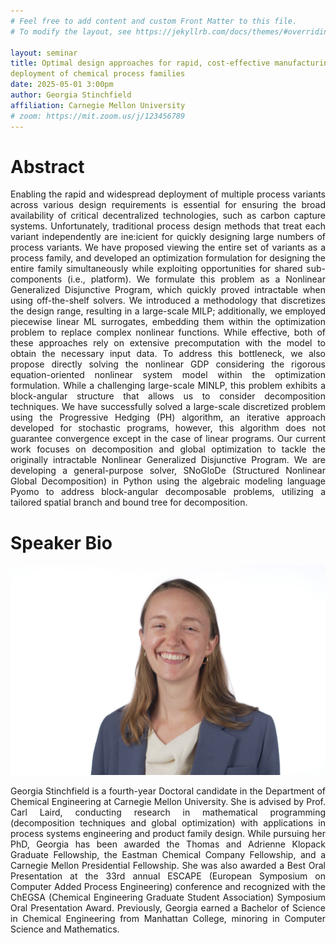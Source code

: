 ```yaml
---
# Feel free to add content and custom Front Matter to this file.
# To modify the layout, see https://jekyllrb.com/docs/themes/#overriding-theme-defaults

layout: seminar
title: Optimal design approaches for rapid, cost-effective manufacturing and
deployment of chemical process families
date: 2025-05-01 3:00pm
author: Georgia Stinchfield
affiliation: Carnegie Mellon University
# zoom: https://mit.zoom.us/j/123456789
---
```

# Abstract
<div style="text-align: justify;">
Enabling the rapid and widespread deployment of multiple process variants across various
design requirements is essential for ensuring the broad availability of critical decentralized
technologies, such as carbon capture systems. Unfortunately, traditional process design
methods that treat each variant independently are ine:icient for quickly designing large
numbers of process variants. We have proposed viewing the entire set of variants as a
process family, and developed an optimization formulation for designing the entire family
simultaneously while exploiting opportunities for shared sub-components (i.e., platform).
We formulate this problem as a Nonlinear Generalized Disjunctive Program, which quickly
proved intractable when using off-the-shelf solvers. We introduced a methodology that
discretizes the design range, resulting in a large-scale MILP; additionally, we employed
piecewise linear ML surrogates, embedding them within the optimization problem to replace
complex nonlinear functions. While effective, both of these approaches rely on extensive
precomputation with the model to obtain the necessary input data. To address this
bottleneck, we also propose directly solving the nonlinear GDP considering the rigorous
equation-oriented nonlinear system model within the optimization formulation. While a
challenging large-scale MINLP, this problem exhibits a block-angular structure that allows
us to consider decomposition techniques. We have successfully solved a large-scale
discretized problem using the Progressive Hedging (PH) algorithm, an iterative approach
developed for stochastic programs, however, this algorithm does not guarantee
convergence except in the case of linear programs. Our current work focuses on
decomposition and global optimization to tackle the originally intractable Nonlinear
Generalized Disjunctive Program. We are developing a general-purpose solver, SNoGloDe
(Structured Nonlinear Global Decomposition) in Python using the algebraic modeling
language Pyomo to address block-angular decomposable problems, utilizing a tailored
spatial branch and bound tree for decomposition.
</div>

# Speaker Bio
![photo](./headshots/stinchfield.jpg)
<div style="text-align: justify;">
Georgia Stinchfield is a fourth-year Doctoral candidate in the Department of Chemical
Engineering at Carnegie Mellon University. She is advised by Prof. Carl Laird, conducting
research in mathematical programming (decomposition techniques and global
optimization) with applications in process systems engineering and product family design.
While pursuing her PhD, Georgia has been awarded the Thomas and Adrienne Klopack
Graduate Fellowship, the Eastman Chemical Company Fellowship, and a Carnegie Mellon
Presidential Fellowship. She was also awarded a Best Oral Presentation at the 33rd annual
ESCAPE (European Symposium on Computer Added Process Engineering) conference and
recognized with the ChEGSA (Chemical Engineering Graduate Student Association)
Symposium Oral Presentation Award. Previously, Georgia earned a Bachelor of Science in
Chemical Engineering from Manhattan College, minoring in Computer Science and
Mathematics.
</div>
